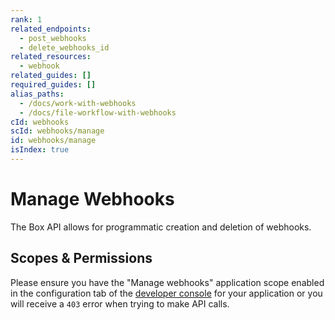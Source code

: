 ```yaml
---
rank: 1
related_endpoints:
  - post_webhooks
  - delete_webhooks_id
related_resources:
  - webhook
related_guides: []
required_guides: []
alias_paths:
  - /docs/work-with-webhooks
  - /docs/file-workflow-with-webhooks
cId: webhooks
scId: webhooks/manage
id: webhooks/manage
isIndex: true
---
```


# Manage Webhooks

The Box API allows for programmatic creation and deletion of webhooks.

## Scopes & Permissions

Please ensure you have the "Manage webhooks" application scope enabled in the
configuration tab of the [developer console][console] for your application or
you will receive a `403` error when trying to make API calls.

[console]: https://app.box.com/developers/console
